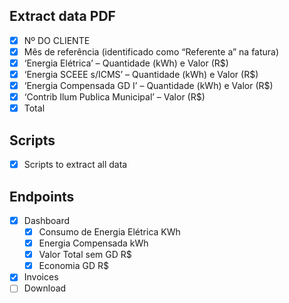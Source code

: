 ## Extract data PDF
- [X] Nº DO CLIENTE
- [X] Mês de referência (identificado como “Referente a” na fatura)
- [X] ‘Energia Elétrica’ – Quantidade (kWh) e Valor (R$)
- [X] ‘Energia SCEEE s/ICMS’ – Quantidade (kWh) e Valor (R$)
- [X] ‘Energia Compensada GD I’ – Quantidade (kWh) e Valor (R$)
- [X] ‘Contrib Ilum Publica Municipal’ – Valor (R$)
- [X] Total

## Scripts
- [X] Scripts to extract all data

## Endpoints
- [X] Dashboard 
  - [X] Consumo de Energia Elétrica KWh
  - [X] Energia Compensada kWh
  - [X] Valor Total sem GD R$
  - [X] Economia GD R$
- [X] Invoices
- [ ] Download